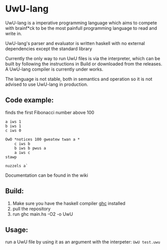 # UwU-lang
UwU-lang is a imperative programming language which aims to compete with brainf*ck
to be the most painfull programming language to read and write in.

UwU-lang's parser and evaluator is written haskell with no external dependencies
except the standard library

Currently the only way to run UwU files is via the interpreter, which
can be built by following the instructions in Build or downloaded from
the releases. A UwU-lang compiler is currently under works.

The language is not stable, both in semantics and operation so it is not
advised to use UwU-lang in production.

## Code example:
finds the first Fibonacci number above 100
~~~~
a iws 1
b iws 1
c iws 0

OwO *notices 100 gweatew twan a *
    c iws b 
    b iws b pwus a
    a iws c
stawp

nuzzels a`
~~~~

Documentation can be found in the wiki

## Build:

1. Make sure you have the haskell compiler [ghc](https://www.haskell.org/downloads) installed
2. pull the repository
3. run ghc main.hs -O2 -o UwU

## Usage:

run a UwU file by using it as an argument with the interpeter:
`UwU test.uwu`
